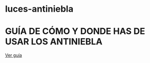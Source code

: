 # luces-antiniebla
GUÍA DE CÓMO Y DONDE HAS DE USAR LOS ANTINIEBLA
===============================================

<p><a href="https://muneebgulzar.github.io/luces-antiniebla/" target="_blank">Ver guía</a></p>
